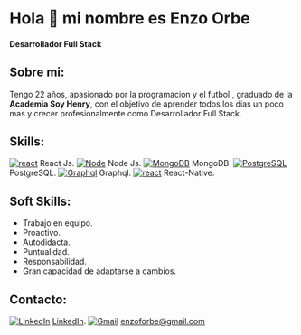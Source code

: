 # Hola 👋 mi nombre es Enzo Orbe
#### Desarrollador Full Stack 
## Sobre mi:
Tengo 22 años, apasionado por la programacion  y el futbol , graduado de la **Academia Soy Henry**, con el objetivo de aprender todos los dias un poco mas y crecer profesionalmente como Desarrollador Full Stack.

## Skills:
[![react](https://i.ibb.co/LrGg0kr/atom.png "react")](https://i.ibb.co/LrGg0kr/atom.png "react")  React Js. 
[![Node](https://i.ibb.co/DRgvnvD/nodejs.png "Node")](https://i.ibb.co/DRgvnvD/nodejs.png "Node")  Node Js. 
 [![MongoDB](https://i.ibb.co/WxxfqCQ/icons8-mongodb-16.png)](https://i.ibb.co/WxxfqCQ/icons8-mongodb-16.png) MongoDB.
[![PostgreSQL](https://i.ibb.co/X2PVbSj/postgresql.png "PostgreSQL")](https://i.ibb.co/X2PVbSj/postgresql.png "PostgreSQL")  PostgreSQL.
 [![Graphql](https://i.ibb.co/FXyHJ8S/icons8-graphql-16.png "Graphql")](https://i.ibb.co/FXyHJ8S/icons8-graphql-16.png "Graphql") Graphql.
 [![react](https://i.ibb.co/LrGg0kr/atom.png "react")](https://i.ibb.co/LrGg0kr/atom.png "react") React-Native.

## Soft Skills:
- Trabajo en equipo.
- Proactivo.
- Autodidacta.
- Puntualidad.
- Responsabilidad.
- Gran capacidad de adaptarse a cambios.

## Contacto:
[![LinkedIn](https://i.ibb.co/Cndnm1f/icons8-linkedin-40.png "LinkedIn")](https://i.ibb.co/Cndnm1f/icons8-linkedin-40.png "LinkedIn") [LinkedIn](https://www.linkedin.com/in/enzo-facundo-orbe-302657178/ "LinkedIn").
 [![Gmail](https://i.ibb.co/6nWdP3z/icons8-gmail-40.png "Gmail")](https://i.ibb.co/6nWdP3z/icons8-gmail-40.png "Gmail") enzoforbe@gmail.com
